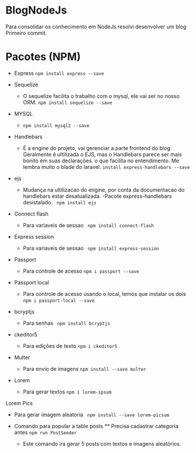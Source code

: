 # BlogNodeJs
Para consolidar os conhecimento em NodeJs resolvi desenvolver um blog
Primeiro commit.

# Pacotes (NPM)
 - Express 
    ``` npm install express --save ``` 
 - Sequelize 
    - O sequelize facilita o trabalho com o mysql, ele vai ser no nosso ORM.
    ``` npm install sequelize --save ``` 
 - MYSQL
   - ``` npm install mysql2 --save ```

- Handlebars 
    - É a engine do projeto, vai gerenciar a parte frontend do blog. Geralmente é ultilizada o EJS, mas
    o Handlebars parece ser mais bonito em suas declarações. o que facilita no entendimento. Me lembra muito o blade do laravel.
    ```install express-handlebars --save ```

- ejs 
   - Mudança na ultilizacao do engine, por conta da documentacao do handlebars estar desatualizada.
   -Pacote  express-handlebars desistalado.
   ```  npm install ejs ```

   
- Connect flash
   - Para variaveis de sessao
   ```  npm install connect-flash ```

- Express session
   - Para variaveis de sessao
   ```  npm install express-session ```

- Passport
   - Para controle de acesso
   ``` npm i passport --save ```

- Passport local
   - Para controle de acesso usando o local, temos que instalar os dois
   ``` npm i passport-local --save ```

- bcryptjs
   - Para senhas
   ``` npm install bcryptjs```

- ckeditor5
   - Para edições de texto
   ``` npm i ckeditor5 ```

- Multer 
   - Para envio de imagens
      ``` npm install --save multer ```

- Lorem
   - Para gerar textos
      ```npm i lorem-ipsum```

Lorem Pics
   - Para gerar imagem aleatoria
   ``` npm install --save lorem-picsum```

- Comando para popular a table posts
   ** Precisa cadastrar categoria antes
   ```npm run PostSeeder ```
   - Este comando ira gerar 5 posts com textos e imagens aleatórios.
   